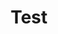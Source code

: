 ---
title: "Test"
passing_percentage: 70
layout: "test"
type: "test"
questions:
  - id: "q1"
    text: "What is the primary service mesh technology covered in this course?"
    type: "single-answer"
    marks: 2
    options:
      - id: "a"
        text: "Linkerd"
      - id: "b"
        text: "Istio"
        is_correct: true
      - id: "c"
        text: "Consul Connect"
      - id: "d"
        text: "Envoy Proxy"
  - id: "q2"
    text: "What are the main learning outcomes of this Istio course? (Select all that apply)"
    type: "multiple-answers"
    marks: 2
    options:
      - id: "a"
        text: "Setup a service mesh"
        is_correct: true
      - id: "b"
        text: "Deploy applications using service mesh"
        is_correct: true
      - id: "c"
        text: "Database optimization"
  - id: "q3"
    text: "What cloud native management plane is used in this course?"
    type: "short_answer" 
    marks: 2
    correct_answer: "Meshery" 
---